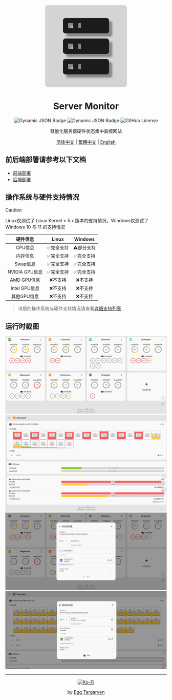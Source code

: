 <div align="center">

![Server Monitor Logo](./icon/Server_Monitor.svg)

</div>

<div align="center">

# Server Monitor

</div>

<div align="center">

![Dynamic JSON Badge](https://img.shields.io/badge/dynamic/json?url=https%3A%2F%2Fraw.githubusercontent.com%2Fdzxrly%2Fserver-monitor%2Ffrontend%2Fpackage.json&query=%24.version&prefix=V&style=flat-square&label=Frontend%20Version&color=8ac926) ![Dynamic JSON Badge](https://img.shields.io/badge/dynamic/json?url=https%3A%2F%2Fraw.githubusercontent.com%2Fdzxrly%2Fserver-monitor%2Fbackend%2Finfo.json&query=%24.version&prefix=V&style=flat-square&label=Backend%20Version&color=ffca3a) ![GitHub License](https://img.shields.io/github/license/dzxrly/server-monitor?style=flat-square&label=License&color=ff595e)

</div>

<div align="center">

轻量化服务器硬件状态集中监控网站

</div>

<div align="center">

[简体中文](../../docs/zh-CN/README.md) | [繁體中文](../../docs/zh-TW/README.md) | [English](../../README.md)

</div>

## 前后端部署请参考以下文档

- [前端部署](https://github.com/dzxrly/server-monitor/blob/frontend/docs/zh-CN/README.md)
- [后端部署](https://github.com/dzxrly/server-monitor/blob/backend/README.md)

## 操作系统与硬件支持情况

> [!CAUTION]
> 
> Linux仅测试了 Linux Kernel > 5.x 版本的支持情况，Windows仅测试了Windows 10 与 11 的支持情况

<div align="center">

|    硬件信息    |   Linux   |  Windows  |
| :------------: | :-------: | :-------: |
|    CPU信息     | ✅完全支持 | ⚠️部分支持 |
|    内存信息    | ✅完全支持 | ✅完全支持 |
|    Swap信息    | ✅完全支持 | ✅完全支持 |
| NVIDIA GPU信息 | ✅完全支持 | ✅完全支持 |
|  AMD GPU信息   |  ❌不支持  |  ❌不支持  |
| Intel GPU信息  |  ❌不支持  |  ❌不支持  |
|  其他GPU信息   |  ❌不支持  |  ❌不支持  |

</div >

> 详细的操作系统与硬件支持情况请查看[详细支持列表](./HardwareSupportList.md)

## 运行时截图

<div align="center">

![main page](../../img/zh-CN/main_page.jpeg)
![server  details](../../img/zh-CN/server_details.jpeg)
![add server](../../img/zh-CN/add_server.jpeg)
![server edit](../../img/zh-CN/server_edit.jpeg)

</div>

---

<div align="center">

[![Ko-Fi](https://img.shields.io/badge/Ko--fi-F16061?style=for-the-badge&logo=ko-fi&logoColor=white)](https://ko-fi.com/eggtargaryen)

</div>

<div align="center">

by [Egg Targaryen](https://eggtargaryen.com)

</div>

